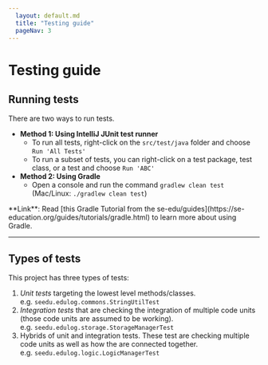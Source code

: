 ```yaml
---
  layout: default.md
  title: "Testing guide"
  pageNav: 3
---
```


# Testing guide

<!-- * Table of Contents -->
<page-nav-print />
<!-- -------------------------------------------------------------------------------------------------------------------- -->

## Running tests

There are two ways to run tests.

* **Method 1: Using IntelliJ JUnit test runner**
  * To run all tests, right-click on the `src/test/java` folder and choose `Run 'All Tests'`
  * To run a subset of tests, you can right-click on a test package,
    test class, or a test and choose `Run 'ABC'`
* **Method 2: Using Gradle**
  * Open a console and run the command `gradlew clean test` (Mac/Linux: `./gradlew clean test`)

<box type="info" seamless>
**Link**: Read [this Gradle Tutorial from the se-edu/guides](https://se-education.org/guides/tutorials/gradle.html) to learn more about using Gradle.
</box>

--------------------------------------------------------------------------------------------------------------------

## Types of tests

This project has three types of tests:

1. *Unit tests* targeting the lowest level methods/classes.<br>
   e.g. `seedu.edulog.commons.StringUtilTest`
1. *Integration tests* that are checking the integration of multiple code units (those code units are assumed to be working).<br>
   e.g. `seedu.edulog.storage.StorageManagerTest`
1. Hybrids of unit and integration tests. These test are checking multiple code units as well as how the are connected together.<br>
   e.g. `seedu.edulog.logic.LogicManagerTest`

